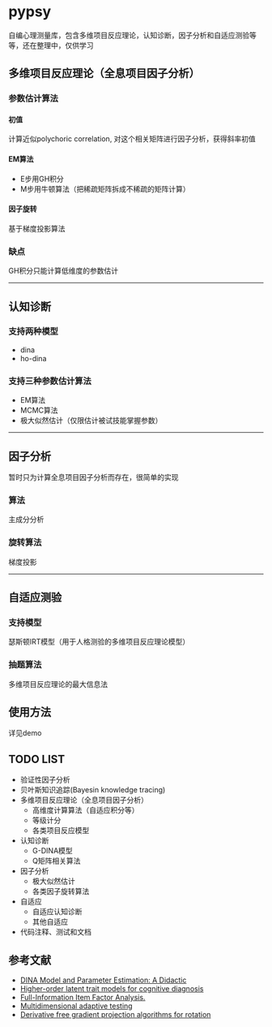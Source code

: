 # pypsy
自编心理测量库，包含多维项目反应理论，认知诊断，因子分析和自适应测验等等，还在整理中，仅供学习

## 多维项目反应理论（全息项目因子分析）

### 参数估计算法
#### 初值
计算近似polychoric correlation, 对这个相关矩阵进行因子分析，获得斜率初值

#### EM算法
* E步用GH积分
* M步用牛顿算法（把稀疏矩阵拆成不稀疏的矩阵计算）

#### 因子旋转
基于梯度投影算法

### 缺点
GH积分只能计算低维度的参数估计

* * *

## 认知诊断
### 支持两种模型
* dina
* ho-dina

### 支持三种参数估计算法
* EM算法
* MCMC算法
* 极大似然估计（仅限估计被试技能掌握参数）

* * *

## 因子分析
暂时只为计算全息项目因子分析而存在，很简单的实现

### 算法
主成分分析

### 旋转算法
梯度投影

* * *

## 自适应测验
### 支持模型
瑟斯顿IRT模型（用于人格测验的多维项目反应理论模型）

### 抽题算法
多维项目反应理论的最大信息法

## 使用方法
详见demo

## TODO LIST
* 验证性因子分析
* 贝叶斯知识追踪(Bayesin knowledge tracing)
* 多维项目反应理论（全息项目因子分析）
    * 高维度计算算法（自适应积分等）
    * 等级计分
    * 各类项目反应模型
* 认知诊断
    * G-DINA模型
    * Q矩阵相关算法
* 因子分析
    * 极大似然估计
    * 各类因子旋转算法
* 自适应
    * 自适应认知诊断
    * 其他自适应
* 代码注释、测试和文档

## 参考文献
* [DINA Model and Parameter Estimation: A Didactic](http://www.stat.cmu.edu/~brian/PIER-methods/For%202013-03-04/Readings/de%20la%20Torre-dina-est-115-30-jebs.pdf)
* [Higher-order latent trait models for cognitive diagnosis](http://www.aliquote.org/pub/delatorre2004.pdf)
* [Full-Information Item Factor Analysis.](http://conservancy.umn.edu/bitstream/11299/104282/1/v12n3p261.pdf)
* [Multidimensional adaptive testing](http://media.metrik.de/uploads/incoming/pub/Literatur/1996_Multidimensional%20adaptive%20testing.pdf)
* [Derivative free gradient projection algorithms for rotation]()
